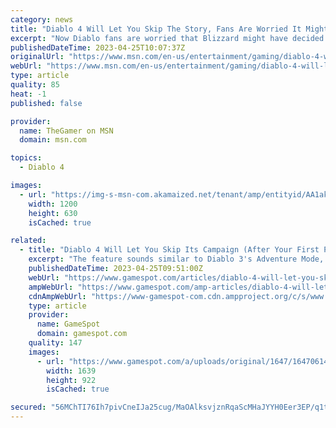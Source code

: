 ```yaml
---
category: news
title: "Diablo 4 Will Let You Skip The Story, Fans Are Worried It Might Not Be Free"
excerpt: "Now Diablo fans are worried that Blizzard might have decided to take a page out of Destiny's playbook. Diablo 4 will have a campaign skip, but whether it'll be free or not has yet to be answered."
publishedDateTime: 2023-04-25T10:07:37Z
originalUrl: "https://www.msn.com/en-us/entertainment/gaming/diablo-4-will-let-you-skip-the-story-fans-are-worried-it-might-not-be-free/ar-AA1akeuN"
webUrl: "https://www.msn.com/en-us/entertainment/gaming/diablo-4-will-let-you-skip-the-story-fans-are-worried-it-might-not-be-free/ar-AA1akeuN"
type: article
quality: 85
heat: -1
published: false

provider:
  name: TheGamer on MSN
  domain: msn.com

topics:
  - Diablo 4

images:
  - url: "https://img-s-msn-com.akamaized.net/tenant/amp/entityid/AA1akrYZ.img?h=630&w=1200&m=6&q=60&o=t&l=f&f=jpg&x=659&y=118"
    width: 1200
    height: 630
    isCached: true

related:
  - title: "Diablo 4 Will Let You Skip Its Campaign (After Your First Playthrough)"
    excerpt: "The feature sounds similar to Diablo 3's Adventure Mode, though there are still details that have yet to be clarified."
    publishedDateTime: 2023-04-25T09:51:00Z
    webUrl: "https://www.gamespot.com/articles/diablo-4-will-let-you-skip-its-campaign-after-your-first-playthrough/1100-6513544/"
    ampWebUrl: "https://www.gamespot.com/amp-articles/diablo-4-will-let-you-skip-its-campaign-after-your-first-playthrough/1100-6513544/"
    cdnAmpWebUrl: "https://www-gamespot-com.cdn.ampproject.org/c/s/www.gamespot.com/amp-articles/diablo-4-will-let-you-skip-its-campaign-after-your-first-playthrough/1100-6513544/"
    type: article
    provider:
      name: GameSpot
      domain: gamespot.com
    quality: 147
    images:
      - url: "https://www.gamespot.com/a/uploads/original/1647/16470614/4129615-diablo4skipcampaignoption.jpg"
        width: 1639
        height: 922
        isCached: true

secured: "56MChTI76Ih7pivCneIJa25cug/MaOAlksvjznRqaScMHaJYYH0Eer3EP/q1tPTu9pvWQPkyesQsV5PHx2OL2ASXy/zhst5U5Ohpresp0kaKQaY42RsqiBJyEvXJhHVsx8X/XPWzjGJtQk/djdQCQ2I7my5nyg5zplT3HQWwuphQFVDBVdHiaC2WQqER78qi5XtJZ6/1AphZKnpUPLbkeV9G6H7K6rqHJ0kMzn62QMaAFUD+WwT0lzqUIMM8iuaXCdTCFr2hG3u8ElPygeQccEHyUpiht4x94hPrU2a6+swGlUgu4iASk5Y8cuCTCnpQoNsP4GKZqtO24UYaTRmAuZsiDuKI/GVmsnXmUnSJNKw=;Ez9biNPHb4qz0UQI0NvGxg=="
---
```


